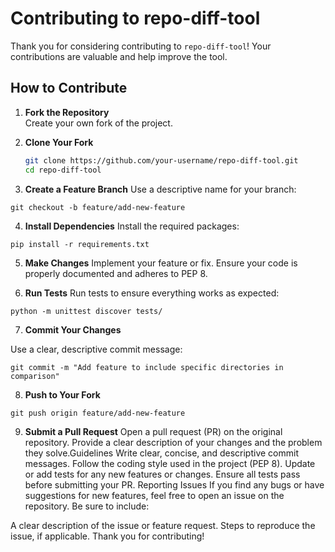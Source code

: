 # Contributing to repo-diff-tool

Thank you for considering contributing to `repo-diff-tool`! Your contributions are valuable and help improve the tool.

## How to Contribute

1. **Fork the Repository**  
   Create your own fork of the project.

2. **Clone Your Fork**  
   ```bash
   git clone https://github.com/your-username/repo-diff-tool.git
   cd repo-diff-tool

3. **Create a Feature Branch**
Use a descriptive name for your branch:
```
git checkout -b feature/add-new-feature
```
4. **Install Dependencies**
Install the required packages:

```
pip install -r requirements.txt
```

5. **Make Changes**
Implement your feature or fix. Ensure your code is properly documented and adheres to PEP 8.

6. **Run Tests**
Run tests to ensure everything works as expected:

```
python -m unittest discover tests/
```
7. **Commit Your Changes**

Use a clear, descriptive commit message:

```
git commit -m "Add feature to include specific directories in comparison"
```
8. **Push to Your Fork**
 
```
git push origin feature/add-new-feature
```

9. **Submit a Pull Request**
Open a pull request (PR) on the original repository. Provide a clear description of your changes and the problem they solve.Guidelines
Write clear, concise, and descriptive commit messages.
Follow the coding style used in the project (PEP 8).
Update or add tests for any new features or changes.
Ensure all tests pass before submitting your PR.
Reporting Issues
If you find any bugs or have suggestions for new features, feel free to open an issue on the repository. Be sure to include:

A clear description of the issue or feature request.
Steps to reproduce the issue, if applicable.
Thank you for contributing!